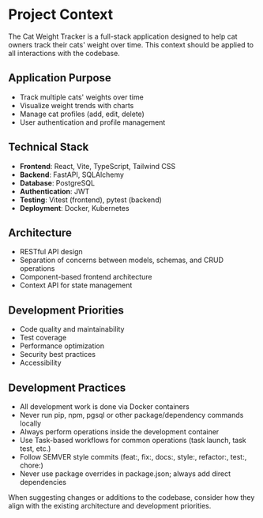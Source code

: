 # Project Context

The Cat Weight Tracker is a full-stack application designed to help cat owners track their cats' weight over time. This context should be applied to all interactions with the codebase.

## Application Purpose

- Track multiple cats' weights over time
- Visualize weight trends with charts
- Manage cat profiles (add, edit, delete)
- User authentication and profile management

## Technical Stack

- **Frontend**: React, Vite, TypeScript, Tailwind CSS
- **Backend**: FastAPI, SQLAlchemy
- **Database**: PostgreSQL
- **Authentication**: JWT
- **Testing**: Vitest (frontend), pytest (backend)
- **Deployment**: Docker, Kubernetes

## Architecture

- RESTful API design
- Separation of concerns between models, schemas, and CRUD operations
- Component-based frontend architecture
- Context API for state management

## Development Priorities

- Code quality and maintainability
- Test coverage
- Performance optimization
- Security best practices
- Accessibility

## Development Practices

- All development work is done via Docker containers
- Never run pip, npm, pgsql or other package/dependency commands locally
- Always perform operations inside the development container
- Use Task-based workflows for common operations (task launch, task test, etc.)
- Follow SEMVER style commits (feat:, fix:, docs:, style:, refactor:, test:, chore:)
- Never use package overrides in package.json; always add direct dependencies

When suggesting changes or additions to the codebase, consider how they align with the existing architecture and development priorities.